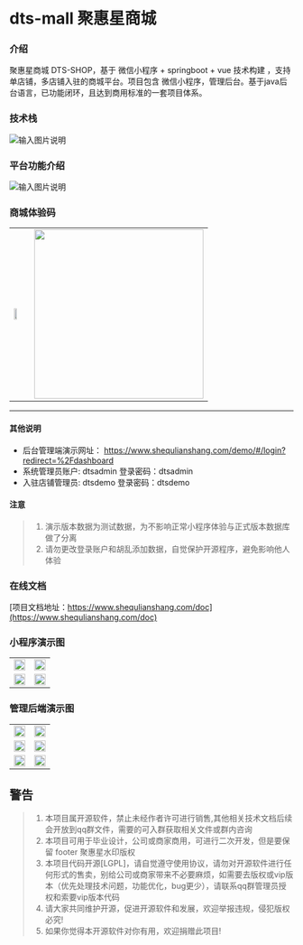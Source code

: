 # dts-mall 聚惠星商城

### 介绍
聚惠星商城 DTS-SHOP，基于 微信小程序 + springboot + vue 技术构建 ，支持单店铺，多店铺入驻的商城平台。项目包含 微信小程序，管理后台。基于java后台语言，已功能闭环，且达到商用标准的一套项目体系。

### 技术栈
![输入图片说明](https://github.com/qiguliuxing/dts-shop/doc/img/jsz.png "技术栈.png")

### 平台功能介绍
![输入图片说明](https://github.com/qiguliuxing/dts-shop/doc/img/gnjs.jpeg "聚惠星商城.jpg")

### 商城体验码
<table border="0">
<tbody>
   <tr>
     <td align="left" valign="middle">
        <img width="50%" src="https://github.com/qiguliuxing/dts-shop/doc/img/scty1.jpeg">
     </td>
     <td align="right" valign="middle">
	<a href="https://jq.qq.com/?_wv=1027&k=5yH6R5E">
           <img width="300" height="300" src="https://github.com/qiguliuxing/dts-shop/doc/img/scty2.png?raw=true">
	</a>
     </td>
    </tr>
</tbody>
</table>

--------------------------------
#### 其他说明
 * 后台管理端演示网址：  https://www.shequlianshang.com/demo/#/login?redirect=%2Fdashboard
 * 系统管理员账户: dtsadmin  登录密码：dtsadmin
 * 入驻店铺管理员: dtsdemo   登录密码：dtsdemo

#### 注意

> 1. 演示版本数据为测试数据，为不影响正常小程序体验与正式版本数据库做了分离
> 2. 请勿更改登录账户和胡乱添加数据，自觉保护开源程序，避免影响他人体验

### 在线文档

[项目文档地址：https://www.shequlianshang.com/doc](https://www.shequlianshang.com/doc)

### 小程序演示图
<table border="0">
<tbody>
   <tr>
     <td valign="middle">
        <img width="100%"  src="https://github.com/qiguliuxing/dts-shop/doc/img/ys1.jpeg">
     </td>
     <td valign="middle">
        <img width="100%"  src="https://github.com/qiguliuxing/dts-shop/doc/img/ys2.jpeg">
     </td>
    </tr>
    <tr>
     <td valign="middle">
        <img width="100%"  src="https://github.com/qiguliuxing/dts-shop/doc/img/ys3.jpeg">
     </td>
     <td valign="middle">
        <img width="100%"  src="https://github.com/qiguliuxing/dts-shop/doc/img/ys4.jpeg">
     </td>
    </tr>
</tbody>
</table>


### 管理后端演示图
<table border="0">
<tbody>
   <tr>
     <td valign="middle">
        <img width="100%" src="https://github.com/qiguliuxing/dts-shop/doc/img/htys1.png">
     </td>
     <td valign="middle">
        <img width="100%" src="https://github.com/qiguliuxing/dts-shop/doc/img/htys2.png">
     </td>
    </tr>
    <tr>
     <td valign="middle">
        <img width="100%" src="https://github.com/qiguliuxing/dts-shop/doc/img/htys3.png">
     </td>
     <td valign="middle">
        <img width="100%" src="https://github.com/qiguliuxing/dts-shop/doc/img/htys4.png">
     </td>
    </tr>
   <tr>
     <td valign="middle">
        <img width="100%" src="https://github.com/qiguliuxing/dts-shop/doc/img/htys5.png">
     </td>
     <td valign="middle">
        <img width="100%" src="https://github.com/qiguliuxing/dts-shop/doc/img/htys6.png">
     </td>
    </tr>
</tbody>
</table>

## 警告

> 1. 本项目属开源软件，禁止未经作者许可进行销售,其他相关技术文档后续会开放到qq群文件，需要的可入群获取相关文件或群内咨询
> 2. 本项目可用于毕业设计，公司或商家商用，可进行二次开发，但是要保留 footer 聚惠星水印版权
> 3. 本项目代码开源[LGPL]，请自觉遵守使用协议，请勿对开源软件进行任何形式的售卖，别给公司或商家带来不必要麻烦，如需要去版权或vip版本（优先处理技术问题，功能优化，bug更少），请联系qq群管理员授权和索要vip版本代码
> 4. 请大家共同维护开源，促进开源软件和发展，欢迎举报违规，侵犯版权必究!
> 5. 如果你觉得本开源软件对你有用，欢迎捐赠此项目!
